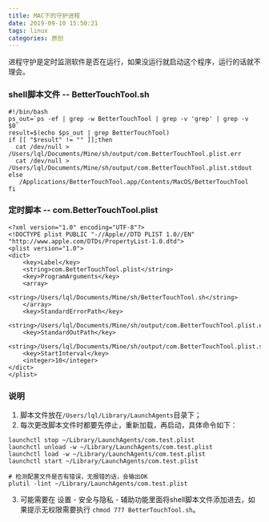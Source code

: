 ```yaml
---
title: MAC下的守护进程
date: 2019-09-10 15:50:21
tags: linux
categories: 原创
---
```

 进程守护是定时监测软件是否在运行，如果没运行就启动这个程序，运行的话就不理会。
 <!--more-->
 
 ### shell脚本文件 -- BetterTouchTool.sh
 
 ```shell script
#!/bin/bash
ps_out=`ps -ef | grep -w BetterTouchTool | grep -v 'grep' | grep -v $0`
result=$(echo $ps_out | grep BetterTouchTool)
if [[ "$result" != "" ]];then
   cat /dev/null > /Users/lql/Documents/Mine/sh/output/com.BetterTouchTool.plist.err
   cat /dev/null > /Users/lql/Documents/Mine/sh/output/com.BetterTouchTool.plist.stdout
else
    /Applications/BetterTouchTool.app/Contents/MacOS/BetterTouchTool
fi
```

### 定时脚本 -- com.BetterTouchTool.plist

```shell script
<?xml version="1.0" encoding="UTF-8"?>
<!DOCTYPE plist PUBLIC "-//Apple//DTD PLIST 1.0//EN" "http://www.apple.com/DTDs/PropertyList-1.0.dtd">
<plist version="1.0">
<dict>
	<key>Label</key>
	<string>com.BetterTouchTool.plist</string>
	<key>ProgramArguments</key>
	<array>
		<string>/Users/lql/Documents/Mine/sh/BetterTouchTool.sh</string>
	</array>
	<key>StandardErrorPath</key>
	<string>/Users/lql/Documents/Mine/sh/output/com.BetterTouchTool.plist.err</string>
	<key>StandardOutPath</key>
	<string>/Users/lql/Documents/Mine/sh/output/com.BetterTouchTool.plist.stdout</string>
	<key>StartInterval</key>
	<integer>10</integer>
</dict>
</plist>
```

### 说明
1.  脚本文件放在`/Users/lql/Library/LaunchAgents`目录下；
2.  每次更改脚本文件时都要先停止，重新加载，再启动，具体命令如下：
```shell script
launchctl stop ~/Library/LaunchAgents/com.test.plist
launchctl unload -w ~/Library/LaunchAgents/com.test.plist
launchctl load -w ~/Library/LaunchAgents/com.test.plist
launchctl start ~/Library/LaunchAgents/com.test.plist

# 检测配置文件是否有错误，无报错的话，会输出OK
plutil -lint ~/Library/LaunchAgents/com.test.plist
```
3. 可能需要在 设置 - 安全与隐私 - 辅助功能里面将shell脚本文件添加进去，如果提示无权限需要执行 `chmod 777 BetterTouchTool.sh`。
